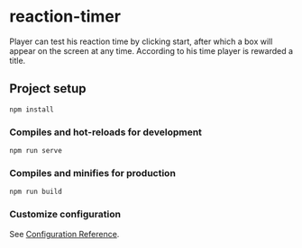 # reaction-timer
Player can test his reaction time by clicking start, after which a box will appear on the screen at any time. According to his time player is rewarded a title.

## Project setup
```
npm install
```

### Compiles and hot-reloads for development
```
npm run serve
```

### Compiles and minifies for production
```
npm run build
```

### Customize configuration
See [Configuration Reference](https://cli.vuejs.org/config/).
